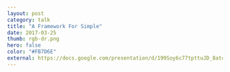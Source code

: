 ```yaml
---
layout: post
category: talk
title: "A Framework For Simple"
date: 2017-03-25
thumb: rgb-dr.png
hero: false
color: "#FB7D6E"
external: https://docs.google.com/presentation/d/199Soy6c77tpttuJD_8atcSfBevJMJRSXswzBibbuqOI/pub?start=false&loop=false&delayms=3000
---
```

